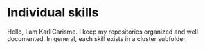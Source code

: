 # Individual skills
Hello, I am Karl Carisme. I keep my repositories organized and well documented. In general, each skill exists in a cluster subfolder.
